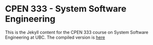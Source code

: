 # CPEN 333 - System Software Engineering

This is the Jekyll content for the CPEN 333 course on System Software Engineering at UBC.  The compiled version is [here](https://cpen333.github.io)
